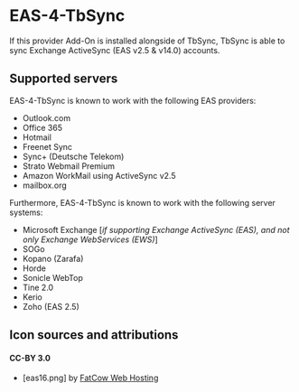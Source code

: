 # EAS-4-TbSync

If this provider Add-On is installed alongside of TbSync, TbSync is able to sync Exchange ActiveSync (EAS v2.5 & v14.0) accounts.

## Supported servers

EAS-4-TbSync is known to work with the following EAS providers:
* Outlook.com
* Office 365
* Hotmail
* Freenet Sync
* Sync+ (Deutsche Telekom)
* Strato Webmail Premium
* Amazon WorkMail using ActiveSync v2.5
* mailbox.org

Furthermore, EAS-4-TbSync is known to work with the following server systems:
* Microsoft Exchange [_if supporting Exchange ActiveSync (EAS), and not only Exchange WebServices (EWS)_]
* SOGo
* Kopano (Zarafa)
* Horde
* Sonicle WebTop
* Tine 2.0
* Kerio
* Zoho (EAS 2.5)

## Icon sources and attributions

#### CC-BY 3.0
* [eas16.png] by [FatCow Web Hosting](https://www.iconfinder.com/icons/64484/exchange_ms_icon)
